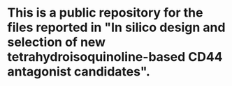 # This is a public repository for the files reported in "In silico design and selection of new tetrahydroisoquinoline-based CD44 antagonist candidates".

